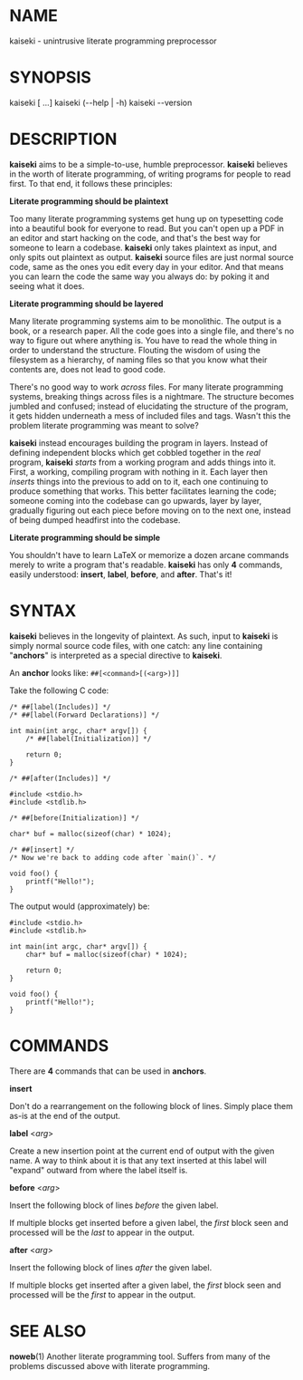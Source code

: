 # NAME

kaiseki - unintrusive literate programming preprocessor

# SYNOPSIS

kaiseki [<file> ...]
kaiseki (--help | -h)
kaiseki --version

# DESCRIPTION

**kaiseki** aims to be a simple-to-use, humble preprocessor. **kaiseki**
believes in the worth of literate programming, of writing programs for
people to read first. To that end, it follows these principles:

**Literate programming should be plaintext**

Too many literate programming systems get hung up on typesetting code into
a beautiful book for everyone to read. But you can't open up a PDF in an
editor and start hacking on the code, and that's the best way for someone
to learn a codebase. **kaiseki** only takes plaintext as input, and only
spits out plaintext as output. **kaiseki** source files are just normal
source code, same as the ones you edit every day in your editor. And that
means you can learn the code the same way you always do: by poking it and
seeing what it does.

**Literate programming should be layered**

Many literate programming systems aim to be monolithic. The output is a book,
or a research paper. All the code goes into a single file, and there's no
way to figure out where anything is. You have to read the whole thing in order
to understand the structure. Flouting the wisdom of using the filesystem
as a hierarchy, of naming files so that you know what their contents are,
does not lead to good code. 

There's no good way to work *across* files. For many literate programming
systems, breaking things across files is a nightmare. The structure becomes
jumbled and confused; instead of elucidating the structure of the program,
it gets hidden underneath a mess of included files and tags. Wasn't this
the problem literate programming was meant to solve?

**kaiseki** instead encourages building the program in layers. Instead of
defining independent blocks which get cobbled together in the *real*
program, **kaiseki** *starts* from a working program and adds things into
it. First, a working, compiling program with nothing in it. Each layer
then *inserts* things into the previous to add on to it, each one continuing
to produce something that works. This better facilitates learning the code;
someone coming into the codebase can go upwards, layer by layer, gradually
figuring out each piece before moving on to the next one, instead of
being dumped headfirst into the codebase.

**Literate programming should be simple**

You shouldn't have to learn LaTeX or memorize a dozen arcane commands merely
to write a program that's readable. **kaiseki** has only **4** commands,
easily understood: **insert**, **label**, **before**, and **after**. That's
it!

# SYNTAX

**kaiseki** believes in the longevity of plaintext. As such, input to **kaiseki**
is simply normal source code files, with one catch: any line containing
"**anchors**" is interpreted as a special directive to **kaiseki**.

An **anchor** looks like: `##[<command>[(<arg>)]]`

Take the following C code:

```
/* ##[label(Includes)] */
/* ##[label(Forward Declarations)] */

int main(int argc, char* argv[]) {
    /* ##[label(Initialization)] */

    return 0;
}

/* ##[after(Includes)] */

#include <stdio.h>
#include <stdlib.h>

/* ##[before(Initialization)] */

char* buf = malloc(sizeof(char) * 1024);

/* ##[insert] */
/* Now we're back to adding code after `main()`. */

void foo() {
    printf("Hello!");
}

```

The output would (approximately) be:

```
#include <stdio.h>
#include <stdlib.h>

int main(int argc, char* argv[]) {
    char* buf = malloc(sizeof(char) * 1024);

    return 0;
}

void foo() {
    printf("Hello!");
}
```

# COMMANDS

There are **4** commands that can be used in **anchors**.

**insert**

Don't do a rearrangement on the following block of lines. Simply
place them as-is at the end of the output.

**label** <*arg*>

Create a new insertion point at the current end of output with the
given name. A way to think about it is that any text inserted at
this label will "expand" outward from where the label itself is.

**before** <*arg*>

Insert the following block of lines *before* the given label.

If multiple blocks get inserted before a given label, the *first*
block seen and processed will be the *last* to appear in the output.

**after** <*arg*>

Insert the following block of lines *after* the given label.

If multiple blocks get inserted after a given label, the *first*
block seen and processed will be the *first* to appear in the output.

# SEE ALSO

**noweb**(1)
Another literate programming tool. Suffers from many of the problems
discussed above with literate programming.
